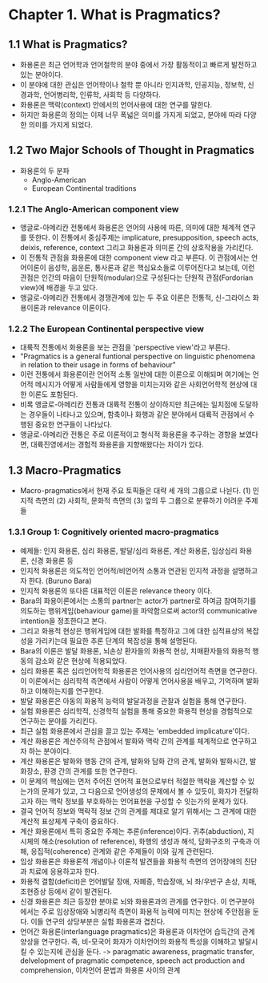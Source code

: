 # Chapter 1. What is Pragmatics?

## 1.1 What is Pragmatics?
* 화용론은 최근 언어학과 언어철학의 분야 중에서 가장 활동적이고 빠르게 발전하고 있는 분야이다.
* 이 분야에 대한 관심은 언어학이나 철학 뿐 아니라 인지과학, 인공지능, 정보학, 신경과학, 언어병리학, 인류학, 사회학 등 다양하다.
* 화용론은 맥락(context) 안에서의 언어사용에 대한 연구를 말한다.
* 하지만 화용론의 정의는 이제 너무 폭넓은 의미를 가지게 되었고, 분야에 따라 다양한 의미를 가지게 되었다.

## 1.2 Two Major Schools of Thought in Pragmatics
* 화용론의 두 분파
  * Anglo-American
  * European Continental traditions
### 1.2.1 The Anglo-American component view
* 앵글로-아메리칸 전통에서 화용론은 언어의 사용에 따른, 의미에 대한 체계적 연구를 뜻한다. 이 전통에서 중심주제는 implicature, presupposition, speech acts, deixis, reference, context 그리고 화용론과 의미론 간의 상호작용을 가리킨다.
* 이 전통적 관점을 화용론에 대한 component view 라고 부른다. 이 관점에서는 언어이론이 음성학, 음운론, 통사론과 같은 핵심요소들로 이루어진다고 보는데, 이런 관점은 인간의 마음이 단원적(modular)으로 구성된다는 단원적 관점(Fordorian view)에 배경을 두고 있다.
* 앵글로-아메리칸 전통에서 경쟁관계에 있는 두 주요 이론은 전통적, 신-그라이스 화용이론과 relevance 이론이다.
### 1.2.2 The European Continental perspective view
* 대륙적 전통에서 화용론을 보는 관점을 'perspective view'라고 부른다.
* "Pragmatics is a general funtional perspective on linguistic phenomena in relation to their usage in forms of behaviour"
* 이런 전통에서 화용론이란 언어적 소통 일반에 대한 이론으로 이해되며 여기에는 언어적 메시지가 어떻게 사람들에게 영향을 미치는지와 같은 사회언어학적 현상에 대한 이론도 포함된다.
* 비록 앵글로-아메리칸 전통과 대륙적 전통이 상이하지만 최근에는 일치점에 도달하는 경우들이 나타나고 있으며, 함축이나 화행과 같은 분야에서 대륙적 관점에서 수행된 중요한 연구들이 나타났다.
* 앵글로-아메리칸 전통은 주로 이론적이고 형식적 화용론을 추구하는 경향을 보였다면, 대륙진영에서는 경험적 화용론을 지향해왔다는 차이가 있다.
## 1.3 Macro-Pragmatics
* Macro-pragmatics에서 현재 주요 토픽들은 대략 세 개의 그룹으로 나뉜다. (1) 인지적 측면의 (2) 사회적, 문화적 측면의 (3) 앞의 두 그룹으로 분류하기 어려운 주제들
### 1.3.1 Group 1: Cognitively oriented macro-pragmatics
* 예제들: 인지 화용론, 심리 화용론, 발달/심리 화용론, 계산 화용론, 임상심리 화용론, 신경 화용론 등
* 인지적 화용론은 의도적인 언어적/비언어적 소통과 연관된 인지적 과정을 설명하고자 한다. (Buruno Bara)
* 인지적 화용론의 또다른 대표적인 이론은 relevance theory 이다.
* Bara의 화용이론에서는 소통의 partner는 actor가 partner로 하여금 참여하기를 의도하는 행위게임(behaviour game)을 파악함으로써 actor의 communicative intention을 정초한다고 본다.
* 그리고 화용적 현상은 행위게임에 대한 발화를 특정하고 그에 대한 심적표상의 복잡성을 가리키는데 필요한 추론 단계의 복잡성을 통해 설명된다.
* Bara의 이론은 발달 화용론, 뇌손상 환자들의 화용적 현상, 치매환자들의 화용적 행동의 감소와 같은 현상에 적용되었다.
* 심리 화용론 혹은 심리언어학적 화용론은 언어사용의 심리언어적 측면을 연구한다. 이 이론에서는 심리학적 측면에서 사람이 어떻게 언어사용을 배우고, 기억하며 발화하고 이해하는지를 연구한다.
* 발달 화용론은 아동의 화용적 능력의 발달과정을 관찰과 실험을 통해 연구한다.
* 실험 화용론은 심리학적, 신경학적 실험을 통해 중요한 화용적 현상을 경험적으로 연구하는 분야를 가리킨다.
* 최근 실험 화용론에서 관심을 끌고 있는 주제는 'embedded implicature'이다.
* 계산 화용론은 계산주의적 관점에서 발화와 맥락 간의 관계를 체계적으로 연구하고자 하는 분야이다.
* 계산 화용론은 발화와 행동 간의 관계, 발화와 담화 간의 관계, 발화와 발화시간, 발화장소, 환경 간의 관계를 또한 연구한다.
* 이 문제의 핵심에는 먼저 주어진 언어적 표현으로부터 적절한 맥락을 계산할 수 있는가의 문제가 있고, 그 다음으로 언어생성의 문제에서 볼 수 있듯이, 화자가 전달하고자 하는 맥락 정보를 부호화하는 언어표현을 구성할 수 잇는가의 문제가 있다.
* 결국 언어적 정보와 맥락적 정보 간의 관계를 제대로 알기 위해서는 그 관계에 대한 계산적 표상체계 구축이 중요하다.
* 계산 화용론에서 특히 중요한 주제는 추론(inference)이다. 귀추(abduction), 지시체의 해소(resolution of reference), 화행의 생성과 해석, 담화구조의 구축과 이해, 응집적(coherence) 관계와 같은 주제들이 이와 깊게 관련된다.
* 임상 화용론은 화용론적 개념이나 이론적 발견들을 화용적 측면의 언어장애의 진단과 치료에 응용하고자 한다.
* 화용적 결함(deficit)은 언어발달 장애, 자폐증, 학습장애, 뇌 좌/우반구 손상, 치매, 조현증상 등에서 같이 발견된다.
* 신경 화용론은 최근 등장한 분야로 뇌와 화용론과의 관계를 연구한다. 이 연구분야에서는 주로 임상장애와 뇌병리적 측면이 화용적 능력에 미치는 현상에 주안점을 둔다. 이들 연구의 상당부분은 실험 화용론과 겹친다.
* 언어간 화용론(interlanguage pragmatics)은 화용론과 이차언어 습득간의 관계양상을 연구한다. 즉, 비-모국어 화자가 이차언어의 화용적 특성을 이해하고 발달시킬 수 있는지에 관심을 둔다. -> paragmatic awareness, pragmatic transfer, delvelopment of pragmatic competence, speech act production and comprehension, 이차언어 문법과 화용론 사이의 관계
